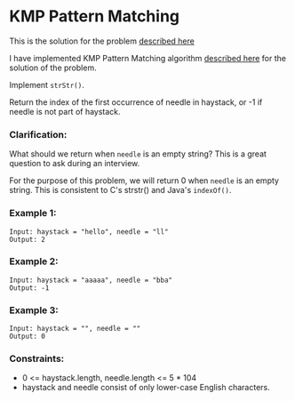 # KMP Pattern Matching

This is the solution for the problem [described here](https://leetcode.com/problems/implement-strstr/)

I have implemented KMP Pattern Matching algorithm [described here](https://www.geeksforgeeks.org/kmp-algorithm-for-pattern-searching/) for the solution of the problem.

Implement `strStr()`.

Return the index of the first occurrence of needle in haystack, or -1 if needle is not part of haystack.

### Clarification:

What should we return when `needle` is an empty string? This is a great question to ask during an interview.

For the purpose of this problem, we will return 0 when `needle` is an empty string. This is consistent to C's strstr() and Java's `indexOf()`.

### Example 1:

```
Input: haystack = "hello", needle = "ll"
Output: 2
```

### Example 2:

```
Input: haystack = "aaaaa", needle = "bba"
Output: -1
```

### Example 3:

```
Input: haystack = "", needle = ""
Output: 0
```

### Constraints:

- 0 <= haystack.length, needle.length <= 5 \* 104
- haystack and needle consist of only lower-case English characters.
